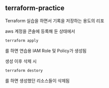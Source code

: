 ## terraform-practice

Terraform 실습을 하면서 기록을 저장하는 용도의 리포

aws 계정을 콘솔에 등록해 둔 상태에서
```bash
terraform apply
```
를 하면 연습용 IAM Role 및 Policy가 생성됨

생성 이후 삭제 시
```bash
terraform destory
```
를 하면 생성했던 리소스들이 삭제됨